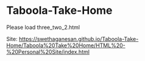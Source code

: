 # Taboola-Take-Home

Please load three_two_2.html

Site: https://swethaganesan.github.io/Taboola-Take-Home/Taboola%20Take%20Home/HTML%20-%20Personal%20Site/index.html
